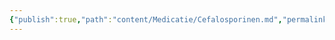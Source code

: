 ```yaml
---
{"publish":true,"path":"content/Medicatie/Cefalosporinen.md","permalink":"/content/medicatie/cefalosporinen/","title":"Cefalosporinen","tags":["Medicatie/Antibiotica"]}
---
```


